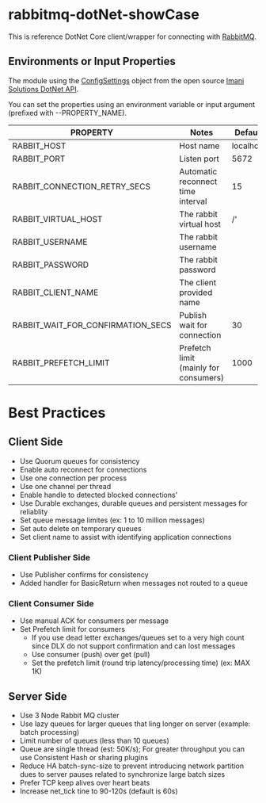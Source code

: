 # rabbitmq-dotNet-showCase


This is reference DotNet Core client/wrapper for connecting with [RabbitMQ](https://www.rabbitmq.com/).

## Environments or Input Properties


The module using the [ConfigSettings](https://github.com/imani-solutions/Imani.Solutions.Core.DotNet/blob/master/API/Util/ConfigSettings.cs) object from the open source [Imani Solutions DotNet API](https://github.com/imani-solutions/Imani.Solutions.Core.DotNet).


You can set the properties using an environment variable or input argument (prefixed with --PROPERTY_NAME).


PROPERTY            | Notes    | Default
------------------  | -------- | ----------
RABBIT_HOST         | Host name | localhost
RABBIT_PORT         | Listen port | 5672
RABBIT_CONNECTION_RETRY_SECS         | Automatic reconnect time interval | 15
RABBIT_VIRTUAL_HOST | The rabbit virtual host | /'
RABBIT_USERNAME | The rabbit username |
RABBIT_PASSWORD | The rabbit password |
RABBIT_CLIENT_NAME | The client provided name | 
RABBIT_WAIT_FOR_CONFIRMATION_SECS | Publish wait for connection | 30
RABBIT_PREFETCH_LIMIT | Prefetch limit (mainly for consumers) | 1000




# Best Practices

## Client Side
- Use Quorum queues for consistency
- Enable auto reconnect for connections
- Use one connection per process
- Use one channel per thread
- Enable handle to detected blocked connections'
- Use Durable exchanges, durable queues and persistent messages for reliablity
- Set queue message limites (ex: 1 to 10 million messages)
- Set auto delete on temporary queues
- Set client name to assist with identifying application connections



### Client Publisher Side

- Use Publisher confirms for consistency
- Added handler for BasicReturn when messages not routed to a queue


### Client Consumer Side
- Use manual ACK for consumers per message
- Set Prefetch limit for consumers 
  - If you use dead letter exchanges/queues set to a very high count since DLX do not support  confirmation and can lost messages
  - Use consumer (push) over get (pull)
  - Set the prefetch limit (round trip latency/processing time) (ex: MAX 1K)

## Server Side
- Use 3 Node Rabbit MQ cluster 
- Use lazy queues for larger queues that ling longer on server (example: batch processing)
- Limit number of queues (less than 10 queues)
- Queue are single thread (est: 50K/s); For greater throughput you can use Consistent Hash or sharing plugins
- Reduce HA batch-sync-size to prevent introducing network partition dues to server pauses related to synchronize large batch sizes
- Prefer TCP keep alives over heart beats
- Increase net_tick tine to 90-120s (default is 60s)
